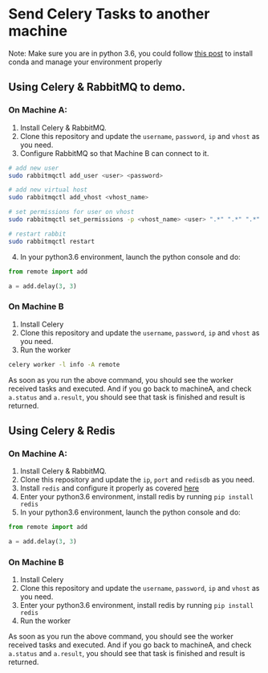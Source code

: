 # Send Celery Tasks to another machine


Note: Make sure you are in python 3.6, you could follow [this post](https://www.digitalocean.com/community/tutorials/how-to-install-the-anaconda-python-distribution-on-ubuntu-16-04) to install conda and manage your environment properly

## Using Celery & RabbitMQ to demo.

### On Machine A:

1. Install Celery & RabbitMQ.
2. Clone this repository and update the `username`, `password`, `ip` and `vhost` as you need.
3. Configure RabbitMQ so that Machine B can connect to it.

~~~bash
# add new user
sudo rabbitmqctl add_user <user> <password>

# add new virtual host
sudo rabbitmqctl add_vhost <vhost_name>

# set permissions for user on vhost
sudo rabbitmqctl set_permissions -p <vhost_name> <user> ".*" ".*" ".*"

# restart rabbit
sudo rabbitmqctl restart
~~~

4. In your python3.6 environment, launch the python console and do:

~~~python
from remote import add

a = add.delay(3, 3)
~~~

### On Machine B

1. Install Celery
2. Clone this repository and update the `username`, `password`, `ip` and `vhost` as you need.
3. Run the worker

~~~bash
celery worker -l info -A remote
~~~

As soon as you run the above command, you should see the worker received tasks and executed. And if you go back to machineA, and check `a.status` and `a.result`, you should see that task is finished and result is returned.

## Using Celery & Redis

### On Machine A:

1. Install Celery & RabbitMQ.
2. Clone this repository and update the `ip`, `port` and `redisdb` as you need.
3. Install `redis` and configure it properly as covered [here](https://redis.io/topics/quickstart)
4. Enter your python3.6 environment, install redis by running `pip install redis`
5. In your python3.6 environment, launch the python console and do:

~~~python
from remote import add

a = add.delay(3, 3)
~~~

### On Machine B

1. Install Celery
2. Clone this repository and update the `username`, `password`, `ip` and `vhost` as you need.
3. Enter your python3.6 environment, install redis by running `pip install redis`
4. Run the worker

As soon as you run the above command, you should see the worker received tasks and executed. And if you go back to machineA, and check `a.status` and `a.result`, you should see that task is finished and result is returned.
